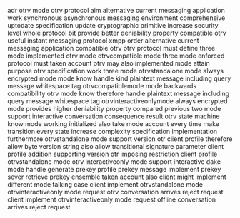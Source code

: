 adr otrv mode otrv protocol aim alternative current messaging application work synchronous asynchronous messaging environment comprehensive uptodate specification update cryptographic primitive increase security level whole protocol bit provide better deniability property compatible otrv useful instant messaging protocol xmpp order alternative current messaging application compatible otrv otrv protocol must define three mode implemented otrv mode otrvcompatible mode three mode enforced protocol must taken account otrv may also implemented mode attain purpose otrv specification work three mode otrvstandalone mode always encrypted mode mode know handle kind plaintext message including query message whitespace tag otrvcompatiblemode mode backwards compatibility otrv mode know therefore handle plaintext message including query message whitespace tag otrvinteractiveonlymode always encrypted mode provides higher deniability property compared previous two mode support interactive conversation consequence result otrv state machine know mode working initialized also take mode account every time make transition every state increase complexity specification implementation furthermore otrvstandalone mode support version otr client profile therefore allow byte version string also allow transitional signature parameter client profile addition supporting version otr imposing restriction client profile otrvstandalone mode otrv interactiveonly mode support interactive dake mode handle generate prekey profile prekey message implement prekey sever retrieve prekey ensemble taken account also client might implement different mode talking case client implement otrvstandalone mode otrvinteractiveonly mode request otrv conversation arrives reject request client implement otrvinteractiveonly mode request offline conversation arrives reject request